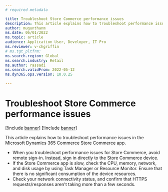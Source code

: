 ```yaml
---
# required metadata

title: Troubleshoot Store Commerce performance issues
description: This article explains how to troubleshoot performance issues in the Microsoft Dynamics 365 Commerce Store Commerce app.
author: mugunthanm
ms.date: 06/01/2022
ms.topic: article
audience: Application User, Developer, IT Pro
ms.reviewer: v-chgriffin
# ms.tgt_pltfrm: 
ms.search.region: Global
ms.search.industry: Retail
ms.author: rassadi
ms.search.validFrom: 2022-05-12
ms.dyn365.ops.version: 10.0.25

---
```


# Troubleshoot Store Commerce performance issues

[!include [banner](../includes/banner.md)]
[!include [banner](../includes/preview-banner.md)]

This article explains how to troubleshoot performance issues in the Microsoft Dynamics 365 Commerce Store Commerce app.

- When you troubleshoot performance issues for Store Commerce, avoid remote sign-in. Instead, sign in directly to the Store Commerce device.
- If the Store Commerce app is slow, check the CPU, memory, network, and disk usage by using Task Manager or Resource Monitor. Ensure that there is no significant consumption of the device resources.
- Check your network connectivity status, and confirm that HTTPS requests/responses aren't taking more than a few seconds.
